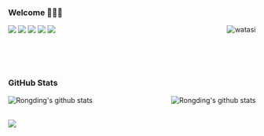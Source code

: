 ### Welcome 👏👏👏

<!--
**Jessom/Jessom** is a ✨ _special_ ✨ repository because its `README.md` (this file) appears on your GitHub profile.

Here are some ideas to get you started:

- 🔭 I’m currently working on ...
- 🌱 I’m currently learning ...
- 👯 I’m looking to collaborate on ...
- 🤔 I’m looking for help with ...
- 💬 Ask me about ...
- 📫 How to reach me: ...
- 😄 Pronouns: ...
- ⚡ Fun fact: ...
-->

<a href="https://github.com/Jessom">
    <div align="right" >
        <img align="right" src="https://count.getloli.com/get/@:Jessom" alt="watasi" />
    </div>
</a>


![](https://img.shields.io/badge/-Nodejs-43853d?style=flat-square&logo=Node.js&logoColor=white)
![](https://img.shields.io/badge/-JavaScript-e5cd0c?style=flat-square&logo=JavaScript&labelColor=f7df1e&logoColor=000)
![](https://img.shields.io/badge/-Vue.js-29beb0?style=flat-square&logo=vue.js&labelColor=ffffff&color=4FC08D)
![](https://img.shields.io/badge/-React-29beb0?style=flat-square&logo=React&labelColor=ffffff&color=61DAFB)
![](https://img.shields.io/badge/-NPM-CB3837?style=flat-square&logo=npm&logoColor=white)

<br />
<br />
<br />

### GitHub Stats
<div align="center">
    <a href="https://github.com/wangrongding">
        <img align="left" src="https://github-readme-stats.vercel.app/api?username=Jessom&show_icons=truee&include_all_commits=true&theme=onedark&hide=prs" alt="Rongding's github stats"/>
    </a>
    <a href="https://github.com/wangrongding">
        <img align="right" src="https://github-readme-stats.vercel.app/api/top-langs/?username=Jessom&layout=compact&show_icons=truee&include_all_commits=true&theme=onedark&card_width=230" alt="Rongding's github stats"/>
    </a>
</div>

<br />
<br />

![](https://activity-graph.herokuapp.com/graph?username=Jessom&theme=github)
